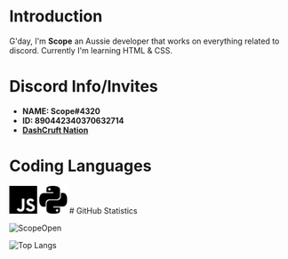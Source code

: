 # Introduction 
G'day, I'm **Scope** an Aussie developer that works on everything related to discord. Currently I'm learning HTML & CSS. 

# Discord Info/Invites
- **NAME: Scope#4320**
- **ID: 890442340370632714**
- **[DashCruft Nation](https://discord.gg/RGHBX8CU9m)**

# Coding Languages
<img src="./javascript.svg" width="50" height="50">
<img src="./python.svg" width="50" height="50" color="#F7DF1E">
# GitHub Statistics

![ScopeOpen](https://github-readme-stats.vercel.app/api?username=ScopeOpen&show_icons=true&theme=tokyonight&)

![Top Langs](https://github-readme-stats.vercel.app/api/top-langs/?username=anuraghazra&show_icons=true&theme=tokyonight&layout=compact)


